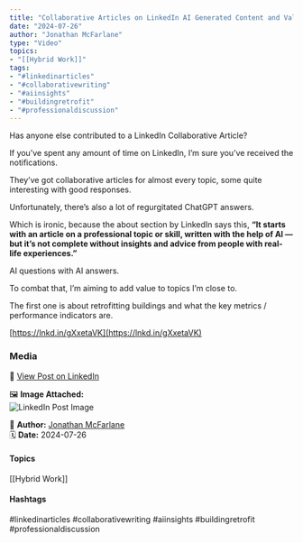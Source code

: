 ```yaml
---
title: "Collaborative Articles on LinkedIn AI Generated Content and Value Addition"  
date: "2024-07-26"  
author: "Jonathan McFarlane"  
type: "Video"  
topics:  
- "[[Hybrid Work]]"   
tags:  
- "#linkedinarticles"  
- "#collaborativewriting"  
- "#aiinsights"  
- "#buildingretrofit"  
- "#professionaldiscussion"
---
```

Has anyone else contributed to a LinkedIn Collaborative Article?

If you’ve spent any amount of time on LinkedIn, I’m sure you’ve received the notifications.

They’ve got collaborative articles for almost every topic, some quite interesting with good responses.

Unfortunately, there’s also a lot of regurgitated ChatGPT answers.

Which is ironic, because the about section by LinkedIn says this, **“It starts with an article on a professional topic or skill, written with the help of AI — but it’s not complete without insights and advice from people with real-life experiences.”**

AI questions with AI answers.

To combat that, I’m aiming to add value to topics I’m close to.

The first one is about retrofitting buildings and what the key metrics / performance indicators are.

[https://lnkd.in/gXxetaVK](https://lnkd.in/gXxetaVK)

### Media

🔗 [View Post on LinkedIn](https://www.linkedin.com/feed/update/urn:li:activity:7222411681652518914)  
  
🖼 **Image Attached:**  
![LinkedIn Post Image](https://media.licdn.com/dms/image/v2/D5605AQEnyvQ_OGzFMw/feedshare-thumbnail_720_1280/feedshare-thumbnail_720_1280/0/1721956904766?e=1742263200&v=beta&t=2WawmMzdAxWiI6z23FTzcLy9QVLvGL_wjLbFh2Xfk_Y)  
  
👤 **Author:** [Jonathan McFarlane](https://www.linkedin.com/in/jonathanmcfarlane/)  
🗓️ **Date:** 2024-07-26

#### Topics

[[Hybrid Work]]  

#### Hashtags

#linkedinarticles #collaborativewriting #aiinsights #buildingretrofit #professionaldiscussion